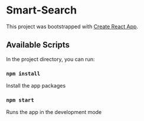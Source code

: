 # Smart-Search

This project was bootstrapped with [Create React App](https://github.com/facebook/create-react-app).

## Available Scripts

In the project directory, you can run:

### `npm install`

Install the app packages

### `npm start`

Runs the app in the development mode
